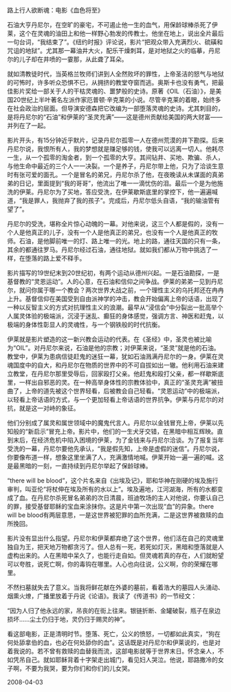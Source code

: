 路上行人欲断魂：电影《血色将至》
       
   石油大亨丹尼尔，在空旷的豪宅，不可遏止他一生的血气，用保龄球棒杀死了伊莱，这个在灵魂的油田上和他一样野心勃发的传教士。他坐在地上，说出全片最后一句台词，“我结束了”。《纽约时报》评论说，影片“把观众带入充满烈火、硫磺和咒诅的地狱”。尤其那一幕油井大火，配乐干燥刺耳，是对地狱之火的临摹，丹尼尔的儿子却在井喷的一霎那，从此聋了耳朵。
   
   就如清教徒时代，当英格兰牧师们讲到人全然败坏的罪性，上帝圣洁的怒气与地狱的可怖时，许多听众恐惧不已，从拥挤的教堂夺窗而逃。奥斯卡也没有勇气，把最佳影片奖给一部关于人的干枯灵魂的、噩梦般的史诗。原著《OIL（石油）》，是美国20世纪上半叶著名左派作家厄普顿·辛克莱的小说。尽管辛克莱的着眼，始终多在社会政治的层面。但导演安德森把它改编为一部堕落灵魂的史诗。尤其刺目的，是将丹尼尔的“石油”和伊莱的“圣灵充满”——这是德州贡献给美国的两大财富——并列在了一起。

   影片开头，有15分钟近乎默片，记录丹尼尔孤零一人在德州荒漠的井下勘探。后来丹尼尔说，我恨所有人，我的梦想就是赚足够的钱，使我可以远离一切人。他耗尽一生，从一个孤零的淘金者，到一个孤零的大亨。其间钻井、买地、欺骗、杀人，与他生命中最近的三个人一一决裂。一个是养子，丹尼尔带上他，只为了洽谈生意时有张可爱的面孔。一个是冒名的弟兄，丹尼尔杀了他，在夜晚读从未谋面的真弟弟的日记，里面提到“我的哥哥”，他流出了唯一一滴忧伤的泪。最后一个是为他施洗的伊莱。丹尼尔为了买地，答应受洗，在伊莱歇斯底里的掌控下，他一遍遍喊道，“我是罪人，我抛弃了我的孩子”。完成后，丹尼尔低头自语，“我的输油管有望了”。
   
   丹尼尔的受洗，堪称全片惊心动魄的一幕。对他来说，这三个人都是假的，没有一个人是他真正的儿子，没有一个人是他真正的弟兄，也没有一个人是他真正的牧师。石油，是他脚前唯一的灯、路上唯一的光。地上的路，通往天国的只有一条，其余的都通往罗马。丹尼尔经过石油，通往地狱。就如我们都从万物中挑选了一样，在堕落的路上爱不释手。
   
   影片描写的19世纪末到20世纪初，有两个运动从德州兴起。一是石油勘探，一是基督教的“灵恩运动”。人的心意，在石油和信仰之间争战。伊莱的弟弟一见到丹尼尔，就问你属于哪一个教会？两次世界大战之前，一个理性主义的乌托邦还在冉冉上升。基督信仰在美国受到自由派神学的冲击，教会开始偏离上帝的话语，出现了一种以反智主义的方式对抗理性主义的浪潮。最早从“浸信会”中分裂出一批高举个人属灵体验的极端派，沉浸于迷乱、癫狂的身体感觉，强调方言、神医和赶鬼，以极端的身体性彰显人的灵魂性，与一个钢铁般的时代抗衡。
   
   伊莱就是影片塑造的这一新兴教会运动的代表。在《圣经》中，圣灵也被比喻为“OIL”。对丹尼尔来说，石油是他的宗教；对伊莱来说，“圣灵”就是他的石油。教堂中，伊莱为患病信徒赶鬼的迷狂一幕，犹如石油溅满丹尼尔的一身。伊莱在灵魂国度中的自大，和丹尼尔在物质的世界中的不可自拔如出一辙。他利用石油来建立教堂，在丹尼尔那里受辱后，回家殴打父亲。他赶鬼和殴打父亲，都一样歇斯底里，一样出自邪恶的灵。在一种高举身体性的宗教体验中，真正的“圣灵充满”被扭曲了，上帝的道先被这个世界轻看，后被教会自己轻看。“灵恩运动”中的极端派，以轻看上帝话语的方式，与一个更加轻看上帝话语的世界抗争。伊莱与丹尼尔的对抗，就是这一对峙的象征。
   
   他们分别成了属灵和属世领域中的魔鬼代言人。丹尼尔以金钱冒充上帝，伊莱以先知般的“新启示”冒充上帝。影片中，他们的一生犬牙交错，在黑暗中相互辉映。直到末后，在经济危机中陷入困境的伊莱，为了金钱来与丹尼尔洽谈。为了报复当年受洗的一幕，丹尼尔要他先承认，“我是假先知，上帝是虚假的迷信”。丹尼尔说，你要像布道一样，想象这里坐满了人，充满激情地喊。伊莱开始一遍一遍的喊。这是最黑暗的一刻，一直持续到丹尼尔举起了保龄球棒。
   
   “there will be blood”，这个片名来自《出埃及记》，耶和华神在刚硬的埃及施行审判，叫亚伦“将杖伸在埃及所有的水以上”。埃及遍地，江河湖海，所有的水都变成了血。在丹尼尔杀死冒名弟弟的次日清晨，班迪牧场的主人对他说，你要认自己的罪，接受基督耶稣的宝血来涂抹你。这是片中第一次出现“血”的异象。there will be blood有两层意思，一是这世界被犯罪的血所充满，二是这世界被救赎的血所挽回。
   
   影片没有显出什么指望。丹尼尔和伊莱都弃绝了这个世界，他们活在自己的灵魂里独自为王，把天地万物都贪污了。但人总有一死，若死如灯灭，黑暗和堕落就是人虚构出来的。人在黑暗中呆久了，也能行走自如。但灵魂若真的存在，人们就盼望可以夸胜，说死亡啊，你的毒钩在哪里。人心也向往说，公义啊，你的荣耀在哪里。
   
   不然扫墓就失去了意义。当我将鲜花献在外婆的墓前，看着浩大的墓园人头涌动、烟熏火燎，广播里放着于丹说《论语》。我读了《传道书》的一节经文：
   
   “因为人归了他永远的家，吊丧的在街上往来。银链折断、金罐破裂，瓶子在泉边损坏……尘土仍归于地，灵仍归于赐灵的神”。
   
   看这部电影，正是清明时节。堕落、死亡，公义的愤怒，一切都如此真实，“狗在何处舔拿伯的血，也必在何处舔你的血”。这话既是对丹尼尔和伊莱说的，也是对着我说的。若不曾有救赎的血替我而流，这部电影就等于世界末日。怀念亲人，不如凭吊自己。就如耶稣背着十字架走出城门，看见妇人哭泣。他说，耶路撒冷的女子啊，不要为我哭，要为你们和你们的儿女哭。
   
   2008-04-03
